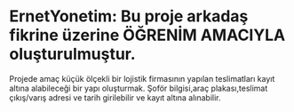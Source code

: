 # ErnetYonetim: Bu proje arkadaş fikrine üzerine ÖĞRENİM AMACIYLA oluşturulmuştur.
Projede amaç küçük ölçekli bir lojistik firmasının yapılan teslimatları kayıt altına alabileceği bir yapı oluşturmak.
Şoför bilgisi,araç plakası,teslimat çıkış/varış adresi ve tarih girilebilir ve kayıt altına alınabilir.
